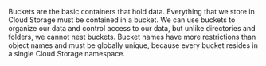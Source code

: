 Buckets are the basic containers that hold data. Everything that we store in Cloud Storage must be contained in a bucket. We can use buckets to organize our data and control access to our data, but unlike directories and folders, we cannot nest buckets. Bucket names have more restrictions than object names and must be globally unique, because every bucket resides in a single Cloud Storage namespace.
